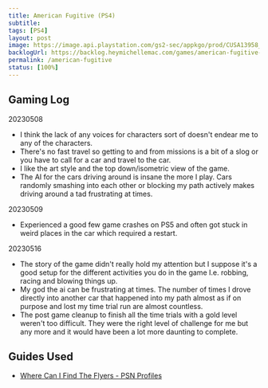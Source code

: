 ```yaml
---
title: American Fugitive (PS4)
subtitle:
tags: [PS4]
layout: post
image: https://image.api.playstation.com/gs2-sec/appkgo/prod/CUSA13958_00/4/i_9d16351fb4683046609d207ac9af5ad11b65c9d64166ee0c3c1d586731391b4e/i/icon0.png
backlogUrl: https://backlog.heymichellemac.com/games/american-fugitive-ps4/
permalink: /american-fugitive
status: [100%]
---
```


## Gaming Log

20230508
- I think the lack of any voices for characters sort of doesn't endear me to any of the characters.
- There's no fast travel so getting to and from missions is a bit of a slog or you have to call for a car and travel to the car.
- I like the art style and the top down/isometric view of the game.
- The AI for the cars driving around is insane the more I play. Cars randomly smashing into each other or blocking my path actively makes driving around a tad frustrating at times.

20230509
- Experienced a good few game crashes on PS5 and often got stuck in weird places in the car which required a restart.

20230516
- The story of the game didn't really hold my attention but I suppose it's a good setup for the different activities you do in the game I.e. robbing, racing and blowing things up.
- My god the ai can be frustrating at times. The number of times I drove directly into another car that happened into my path almost as if on purpose and lost my time trial run are almost countless.
- The post game cleanup to finish all the time trials with a gold level weren't too difficult. They were the right level of challenge for me but any more and it would have been a lot more daunting to complete.

## Guides Used

- [Where Can I Find The Flyers - PSN Profiles](https://forum.psnprofiles.com/topic/78884-where-can-i-find-the-flyers/)